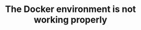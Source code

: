 ---
title: "The Docker environment is not working properly"
description: "More information on why a misconfigured Docker environment marks the system as unhealthy."
---